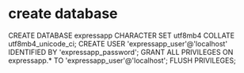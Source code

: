 # create database
CREATE DATABASE expressapp CHARACTER SET utf8mb4 COLLATE utf8mb4_unicode_ci;
CREATE USER 'expressapp_user'@'localhost' IDENTIFIED BY 'expressapp_password';
GRANT ALL PRIVILEGES ON expressapp.* TO 'expressapp_user'@'localhost';
FLUSH PRIVILEGES;
